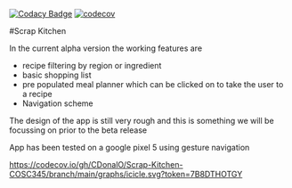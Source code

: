 [![Codacy Badge](https://app.codacy.com/project/badge/Grade/2bf3f99fc1aa4d33b472f3660a88b0c9)](https://www.codacy.com/gh/CDonalO/Scrap-Kitchen-COSC345/dashboard?utm_source=github.com&amp;utm_medium=referral&amp;utm_content=CDonalO/Scrap-Kitchen-COSC345&amp;utm_campaign=Badge_Grade) [![codecov](https://codecov.io/gh/CDonalO/Scrap-Kitchen-COSC345/branch/main/graph/badge.svg?token=7B8DTHOTGY)](https://codecov.io/gh/CDonalO/Scrap-Kitchen-COSC345)

#Scrap Kitchen

In the current alpha version the working features are

-   recipe filtering by region or ingredient
-   basic shopping list
-   pre populated meal planner which can be clicked on to take the user to a recipe
-   Navigation scheme

The design of the app is still very rough and this is something we will be focussing on prior to the beta release

App has been tested on a google pixel 5 using gesture navigation

https://codecov.io/gh/CDonalO/Scrap-Kitchen-COSC345/branch/main/graphs/icicle.svg?token=7B8DTHOTGY
